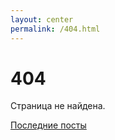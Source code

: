 ```yaml
---
layout: center
permalink: /404.html
---
```


# 404

Страница не найдена.

<div class="mt3">
  <a href="{{ site.baseurl }}/" class="button button-blue button-big">Последние посты</a>
</div>
